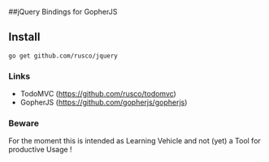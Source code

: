 ##jQuery Bindings for GopherJS 

## Install

    go get github.com/rusco/jquery

### Links

- TodoMVC  (https://github.com/rusco/todomvc)
- GopherJS (https://github.com/gopherjs/gopherjs)

### Beware 

For the moment this is intended as Learning Vehicle and not (yet) a Tool for productive Usage !




